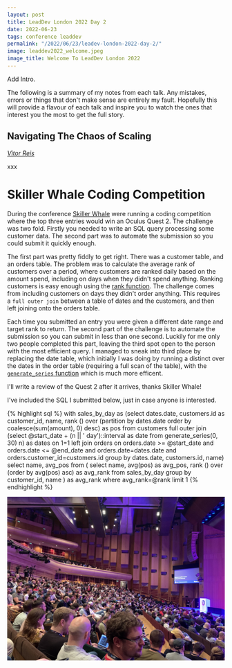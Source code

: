 ```yaml
---
layout: post
title: LeadDev London 2022 Day 2
date: 2022-06-23
tags: conference leaddev
permalink: "/2022/06/23/leadev-london-2022-day-2/"
image: leaddev2022_welcome.jpeg
image_title: Welcome To LeadDev London 2022
---
```

Add Intro.

The following is a summary of my notes from each talk. Any mistakes, errors or things that don't
make sense are entirely my fault. Hopefully this will provide a flavour of each talk and inspire
you to watch the ones that interest you the most to get the full story.
<!-- more -->

## Navigating The Chaos of Scaling

_[Vitor Reis](https://leaddev.com/community/vitor-reis)_

xxx

# Skiller Whale Coding Competition

During the conference [Skiller Whale](http://skillerwhale.com) were running a coding competition
where the top three entries would win an Oculus Quest 2. The challenge was two fold. Firstly you
needed to write an SQL query processing some customer data. The second part was to automate the
submission so you could submit it quickly enough.

The first part was pretty fiddly to get right. There was a customer table, and an orders table. The
problem was to calculate the average rank of customers over a period, where customers are ranked
daily based on the amount spend, including on days when they didn't spend anything. Ranking customers
is easy enough using the [rank function](https://www.postgresql.org/docs/current/tutorial-window.html).
The challenge comes from including customers on days they didn't order anything. This requires a `full
outer join` between a table of dates and the customers, and then left joining onto the orders table.

Each time you submitted an entry you were given a different date range and target rank to return. The
second part of the challenge is to automate the submission so you can submit in less than one second.
Luckily for me only two people completed this part, leaving the third spot open to the person with the
most efficient query. I managed to sneak into third place by replacing the date table, which initially
I was doing by running a distinct over the dates in the order table (requiring a full scan of the table),
with the [`generate_series` function](https://www.postgresql.org/docs/current/functions-srf.html) which
is much more efficent.

I'll write a review of the Quest 2 after it arrives, thanks Skiller Whale!

I've included the SQL I submitted below, just in case anyone is interested.

{% highlight sql %}
with sales_by_day as
    (select dates.date, customers.id as customer_id, name,
            rank () over
                (partition by dates.date
                    order by coalesce(sum(amount), 0) desc)
                as pos
        from customers
             full outer join
                (select @start_date
                        + (n || ' day')::interval as date
                    from generate_series(0, 30) n) as dates
                on 1=1
             left join orders on
                orders.date >= @start_date
                and orders.date <= @end_date
                and orders.date=dates.date
                and orders.customer_id=customers.id
        group by dates.date, customers.id, name)
select name, avg_pos from (
    select name, avg(pos) as avg_pos,
           rank () over (order by avg(pos) asc) as avg_rank
        from sales_by_day group by customer_id, name
) as avg_rank
    where avg_rank=@rank limit 1
{% endhighlight %}

![LeadDev London 2022](/assets/leaddev2022_room.jpeg)